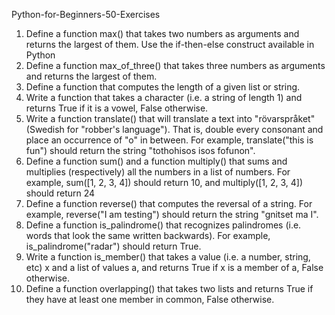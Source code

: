 Python-for-Beginners-50-Exercises
1. Define a function max() that takes two numbers as arguments and returns the largest of them. Use the if-then-else construct available in Python
2. Define a function max_of_three() that takes three numbers as arguments and returns the largest of them.
3. Define a function that computes the length of a given list or string.
4. Write a function that takes a character (i.e. a string of length 1) and returns True if it is a vowel, False otherwise.
5. Write a function translate() that will translate a text into "rövarspråket" (Swedish for "robber's language"). That is, double every consonant and place an occurrence of "o" in between. For example, translate("this is fun") should return the string "tothohisos isos fofunon".
6. Define a function sum() and a function multiply() that sums and multiplies (respectively) all the numbers in a list of numbers. For example, sum([1, 2, 3, 4]) should return 10, and multiply([1, 2, 3, 4]) should return 24
7. Define a function reverse() that computes the reversal of a string. For example, reverse("I am testing") should return the string "gnitset ma I".
8. Define a function is_palindrome() that recognizes palindromes (i.e. words that look the same written backwards). For example, is_palindrome("radar") should return True.
9. Write a function is_member() that takes a value (i.e. a number, string, etc) x and a list of values a, and returns True if x is a member of a, False otherwise.
10. Define a function overlapping() that takes two lists and returns True if they have at least one member in common, False otherwise.
